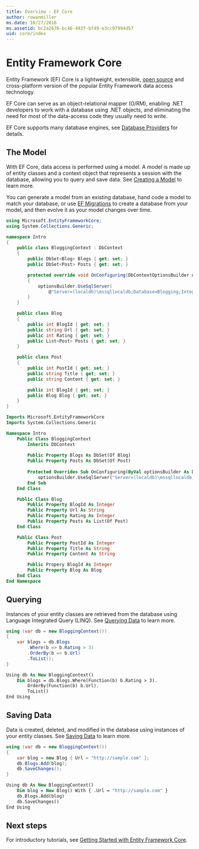 ```yaml
---
title: Overview - EF Core
author: rowanmiller
ms.date: 10/27/2016
ms.assetid: bc2a2676-bc46-493f-bf49-e3cc97994d57
uid: core/index
---
```


# Entity Framework Core

Entity Framework (EF) Core is a lightweight, extensible, [open source](https://github.com/aspnet/EntityFrameworkCore) and cross-platform version of the popular Entity Framework data access technology.

EF Core can serve as an object-relational mapper (O/RM), enabling .NET developers to work with a database using .NET objects, and eliminating the need for most of the data-access code they usually need to write.

EF Core supports many database engines, see [Database Providers](providers/index.md) for details.

## The Model

With EF Core, data access is performed using a model. A model is made up of entity classes and a context object that represents a session with the database, allowing you to query and save data. See [Creating a Model](modeling/index.md) to learn more.

You can generate a model from an existing database, hand code a model to match your database, or use [EF Migrations](managing-schemas/migrations/index.md) to create a database from your model, and then evolve it as your model changes over time.

``` csharp
using Microsoft.EntityFrameworkCore;
using System.Collections.Generic;

namespace Intro
{
    public class BloggingContext : DbContext
    {
        public DbSet<Blog> Blogs { get; set; }
        public DbSet<Post> Posts { get; set; }

        protected override void OnConfiguring(DbContextOptionsBuilder optionsBuilder)
        {
            optionsBuilder.UseSqlServer(
                @"Server=(localdb)\mssqllocaldb;Database=Blogging;Integrated Security=True");
        }
    }

    public class Blog
    {
        public int BlogId { get; set; }
        public string Url { get; set; }
        public int Rating { get; set; }
        public List<Post> Posts { get; set; }
    }

    public class Post
    {
        public int PostId { get; set; }
        public string Title { get; set; }
        public string Content { get; set; }

        public int BlogId { get; set; }
        public Blog Blog { get; set; }
    }
}
```

```vb
Imports Microsoft.EntityFrameworkCore
Imports System.Collections.Generic

Namespace Intro
    Public Class BloggingContext
        Inherits DbContext
        
        Public Property Blogs As DbSet(Of Blog)
        Public Property Posts As DbSet(Of Post)
    
        Protected Overrides Sub OnConfiguring(ByVal optionsBuilder As DbContextOptionsBuilder)
            optionsBuilder.UseSqlServer("Server=(localdb)\mssqllocaldb;Database=Blogging;Integrated Security=True")
        End Sub
    End Class

    Public Class Blog
        Public Property BlogId As Integer
        Public Property Url As String
        Public Property Rating As Integer
        Public Property Posts As List(Of Post)
    End Class

    Public Class Post
        Public Property PostId As Integer
        Public Property Title As String
        Public Property Content As String

        Public Propery BlogId As Integer
        Public Property Blog As Blog
    End Class
End Namespace
```
## Querying

Instances of your entity classes are retrieved from the database using Language Integrated Query (LINQ). See [Querying Data](querying/index.md) to learn more.

``` csharp
using (var db = new BloggingContext())
{
    var blogs = db.Blogs
        .Where(b => b.Rating > 3)
        .OrderBy(b => b.Url)
        .ToList();
}
```

```vb
Using db As New BloggingContext()
    Dim blogs = db.Blogs.Where(Function(b) b.Rating > 3).
        OrderBy(Function(b) b.Url).
        ToList()
End Using
```

## Saving Data

Data is created, deleted, and modified in the database using instances of your entity classes. See [Saving Data](saving/index.md) to learn more.

``` csharp
using (var db = new BloggingContext())
{
    var blog = new Blog { Url = "http://sample.com" };
    db.Blogs.Add(blog);
    db.SaveChanges();
}
```

```vb
Using db As New BloggingContext()
    Dim blog = New Blog() With { .Url = "http://sample.com" }
    db.Blogs.Add(blog)
    db.SaveChanges()
End Using
```

## Next steps

For introductory tutorials, see [Getting Started with Entity Framework Core](get-started/index.md).

